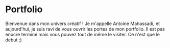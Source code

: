 # Portfolio
Bienvenue dans mon univers créatif ! Je m'appelle Antoine Mahassadi, et aujourd'hui, je suis ravi de vous ouvrir les portes de mon portfolio. Il est pas enocre terminé mais vous pouvez tout de même le visiter. Ce n'est que le debut ;)
